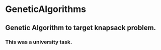 # GeneticAlgorithms
## Genetic Algorithm to target knapsack problem. 
### This was a university task.

